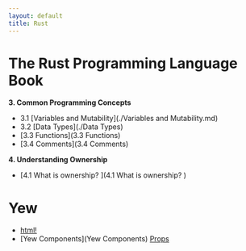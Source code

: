 ```yaml
---
layout: default
title: Rust
---
```



# The Rust Programming Language Book

**3. Common Programming Concepts** 

- 3.1 [Variables and Mutability](./Variables and Mutability.md)
- 3.2 [Data Types](./Data Types)
- [3.3 Functions](3.3 Functions)
- [3.4 Comments](3.4 Comments)

**4. Understanding Ownership**

- [4.1 What is ownership? ](4.1 What is ownership? )

# Yew

- [html!](html!)
- [Yew Components](Yew Components)
[ Props]( Props) 
